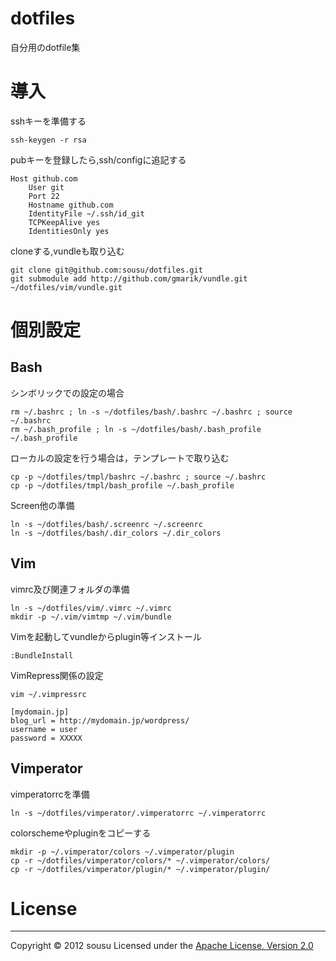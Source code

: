 
dotfiles
=========

自分用のdotfile集

# 導入

sshキーを準備する
 
    ssh-keygen -r rsa

pubキーを登録したら,ssh/configに追記する

    Host github.com
        User git
        Port 22
        Hostname github.com
        IdentityFile ~/.ssh/id_git
        TCPKeepAlive yes
        IdentitiesOnly yes

cloneする,vundleも取り込む

    git clone git@github.com:sousu/dotfiles.git
    git submodule add http://github.com/gmarik/vundle.git ~/dotfiles/vim/vundle.git

# 個別設定

## Bash

シンボリックでの設定の場合

    rm ~/.bashrc ; ln -s ~/dotfiles/bash/.bashrc ~/.bashrc ; source ~/.bashrc
    rm ~/.bash_profile ; ln -s ~/dotfiles/bash/.bash_profile ~/.bash_profile

ローカルの設定を行う場合は，テンプレートで取り込む

    cp -p ~/dotfiles/tmpl/bashrc ~/.bashrc ; source ~/.bashrc
    cp -p ~/dotfiles/tmpl/bash_profile ~/.bash_profile

Screen他の準備

    ln -s ~/dotfiles/bash/.screenrc ~/.screenrc
    ln -s ~/dotfiles/bash/.dir_colors ~/.dir_colors

## Vim

vimrc及び関連フォルダの準備

    ln -s ~/dotfiles/vim/.vimrc ~/.vimrc
    mkdir -p ~/.vim/vimtmp ~/.vim/bundle

Vimを起動してvundleからplugin等インストール

    :BundleInstall

VimRepress関係の設定

    vim ~/.vimpressrc

    [mydomain.jp]
    blog_url = http://mydomain.jp/wordpress/
    username = user
    password = XXXXX


## Vimperator

vimperatorrcを準備

    ln -s ~/dotfiles/vimperator/.vimperatorrc ~/.vimperatorrc

colorschemeやpluginをコピーする

    mkdir -p ~/.vimperator/colors ~/.vimperator/plugin
    cp -r ~/dotfiles/vimperator/colors/* ~/.vimperator/colors/
    cp -r ~/dotfiles/vimperator/plugin/* ~/.vimperator/plugin/

# License 
----------------
Copyright &copy; 2012 sousu
Licensed under the [Apache License, Version 2.0][Apache]
 
[Apache]: http://www.apache.org/licenses/LICENSE-2.0


